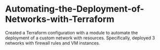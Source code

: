 # Automating-the-Deployment-of-Networks-with-Terraform
Created a Terraform configuration with a module to automate the deployment of a custom network with resources. Specifically, deployed 3 networks with firewall rules and VM instances.

